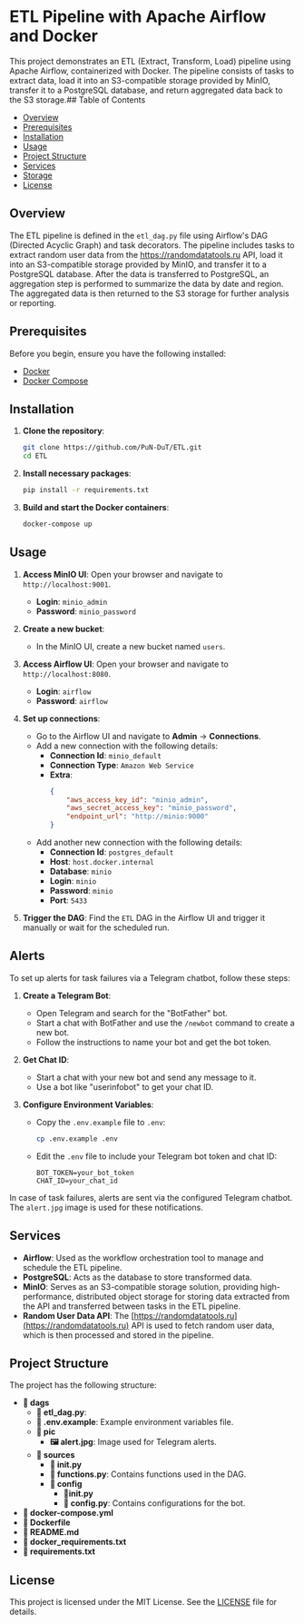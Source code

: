 # ETL Pipeline with Apache Airflow and Docker

This project demonstrates an ETL (Extract, Transform, Load) pipeline using Apache Airflow, containerized with Docker. The pipeline consists of tasks to extract data, load it into an S3-compatible storage provided by MinIO, transfer it to a PostgreSQL database, and return aggregated data back to the S3 storage.## Table of Contents

- [Overview](#overview)
- [Prerequisites](#prerequisites)
- [Installation](#installation)
- [Usage](#usage)
- [Project Structure](#project-structure)
- [Services](#services)
- [Storage](#storage)
- [License](#license)

## Overview

The ETL pipeline is defined in the `etl_dag.py` file using Airflow's DAG (Directed Acyclic Graph) and task decorators. The pipeline includes tasks to extract random user data from the https://randomdatatools.ru API, load it into an S3-compatible storage provided by MinIO, and transfer it to a PostgreSQL database. After the data is transferred to PostgreSQL, an aggregation step is performed to summarize the data by date and region. The aggregated data is then returned to the S3 storage for further analysis or reporting.
## Prerequisites

Before you begin, ensure you have the following installed:

- [Docker](https://docs.docker.com/get-docker/)
- [Docker Compose](https://docs.docker.com/compose/install/)

## Installation

1. **Clone the repository**:

    ```sh
    git clone https://github.com/PuN-DuT/ETL.git
    cd ETL
    ```
2. **Install necessary packages**:

    ```sh
    pip install -r requirements.txt
    ```   
3. **Build and start the Docker containers**:

    ```sh
    docker-compose up
    ```

## Usage

1. **Access MinIO UI**: Open your browser and navigate to `http://localhost:9001`.

    - **Login**: `minio_admin`
    - **Password**: `minio_password`

2. **Create a new bucket**:

    - In the MinIO UI, create a new bucket named `users`.

3. **Access Airflow UI**: Open your browser and navigate to `http://localhost:8080`.

    - **Login**: `airflow`
    - **Password**: `airflow`

4. **Set up connections**:

    - Go to the Airflow UI and navigate to **Admin** -> **Connections**.
    - Add a new connection with the following details:
        - **Connection Id**: `minio_default`
        - **Connection Type**: `Amazon Web Service`
        - **Extra**:
            ```json
            {
                "aws_access_key_id": "minio_admin",
                "aws_secret_access_key": "minio_password",
                "endpoint_url": "http://minio:9000"
            }
            ```
    - Add another new connection with the following details:
        - **Connection Id**: `postgres_default`
        - **Host**: `host.docker.internal`
        - **Database**: `minio`
        - **Login**: `minio`
        - **Password**: `minio`
        - **Port**: `5433`

5. **Trigger the DAG**: Find the `ETL` DAG in the Airflow UI and trigger it manually or wait for the scheduled run.

## Alerts

To set up alerts for task failures via a Telegram chatbot, follow these steps:

1. **Create a Telegram Bot**:
    - Open Telegram and search for the "BotFather" bot.
    - Start a chat with BotFather and use the `/newbot` command to create a new bot.
    - Follow the instructions to name your bot and get the bot token.

2. **Get Chat ID**:
    - Start a chat with your new bot and send any message to it.
    - Use a bot like "userinfobot" to get your chat ID.

3. **Configure Environment Variables**:
    - Copy the `.env.example` file to `.env`:
        ```sh
        cp .env.example .env
        ```
    - Edit the `.env` file to include your Telegram bot token and chat ID:
        ```env
        BOT_TOKEN=your_bot_token
        CHAT_ID=your_chat_id
        ```
In case of task failures, alerts are sent via the configured Telegram chatbot. The `alert.jpg` image is used for these notifications.

## Services

- **Airflow**: Used as the workflow orchestration tool to manage and schedule the ETL pipeline.
- **PostgreSQL**: Acts as the database to store transformed data.
- **MinIO**: Serves as an S3-compatible storage solution, providing high-performance, distributed object storage for storing data extracted from the API and transferred between tasks in the ETL pipeline.
- **Random User Data API**: The [https://randomdatatools.ru](https://randomdatatools.ru) API is used to fetch random user data, which is then processed and stored in the pipeline.
## Project Structure

The project has the following structure:

- **📁 dags**  
  - **📄 etl_dag.py**:
  - **🔑 .env.example**: Example environment variables file.
  - **📁 pic**
      - **🖼️  alert.jpg**: Image used for Telegram alerts.
  - **📁 sources**
    - **🔧 __init__.py**
    - **📄 functions.py**: Contains functions used in the DAG.
    - **📁 config**
      - **🔧__init__.py**
      - **🔧 config.py**: Contains configurations for the bot.
- **🐳 docker-compose.yml**
- **🐳 Dockerfile**
- **📄 README.md**
- **🔧 docker_requirements.txt**
- **🔧 requirements.txt**


## License

This project is licensed under the MIT License. See the [LICENSE](LICENSE) file for details.